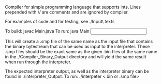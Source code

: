 Compiler for simple programming language that supports ints. Lines prepended with // are comments and are ignored by compiler.

For examples of code and for testing, see ./Input\ texts

To build: javac Main.java
To run: java Main <input text file>

This will create a .smp file of the same name as the input file that contains the binary bytestream that can be used as input to the interpreter.
These .smp files should be the exact same as the given .bin files of the same name in the ./Compiler_Binary_Output directory and will yield the same result when run through the interpreter.

The expected interpreter output, as well as the interpreter binary can be found in ./Interpreter_Output.
To run: ./interpeter <.bin or .smp file>
